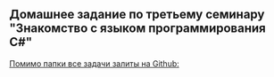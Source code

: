 ## Домашнее задание по третьему семинару "Знакомство с языком программирования С#"

[Помимо папки все задачи залиты на Github:](https://github.com/tolyan-yalta/CSharp_Seminar_3.git)
